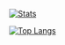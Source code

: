 [![Stats](https://github-readme-stats.vercel.app/api?username=Lukejdjd&show_icons=true&count_private=true&theme=radical)]()
  
[![Top Langs](https://github-readme-stats.vercel.app/api/top-langs/?username=Lukejdjd&hide=css&layout=compact&theme=radical)]()
